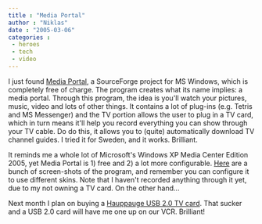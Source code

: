 ```yaml
---
title : "Media Portal"
author : "Niklas"
date : "2005-03-06"
categories : 
 - heroes
 - tech
 - video
---
```


I just found [Media Portal](http://sourceforge.net/projects/mediaportal), a SourceForge project for MS Windows, which is completely free of charge. The program creates what its name implies: a media portal. Through this program, the idea is you'll watch your pictures, music, video and lots of other things. It contains a lot of plug-ins (e.g. Tetris and MS Messenger) and the TV portion allows the user to plug in a TV card, which in turn means it'll help you record everything you can show through your TV cable. Do do this, it allows you to (quite) automatically download TV channel guides. I tried it for Sweden, and it works. Brilliant.

It reminds me a whole lot of Microsoft's Windows XP Media Center Edition 2005, yet Media Portal is 1) free and 2) a lot more configurable. [Here](http://sourceforge.net/project/screenshots.php?group_id=107397) are a bunch of screen-shots of the program, and remember you can configure it to use different skins. Note that I haven't recorded anything through it yet, due to my not owning a TV card. On the other hand...

Next month I plan on buying a [Hauppauge USB 2.0 TV card](http://www.hauppauge.com/pages/products/data_pvrusb2.html). That sucker and a USB 2.0 card will have me one up on our VCR. Brilliant!
